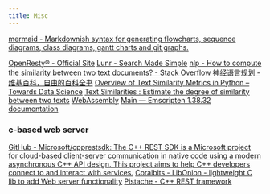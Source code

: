 ```yaml
---
title: Misc
---
```


<div class='href'>
<a href="https://mermaidjs.github.io/#/">mermaid - Markdownish syntax for generating flowcharts, sequence diagrams, class diagrams, gantt charts and git graphs.</a>


<a href="http://openresty.org/en/">OpenResty® - Official Site</a>
<a href="https://lunrjs.com/">Lunr - Search Made Simple</a>
<a href="https://stackoverflow.com/questions/8897593/how-to-compute-the-similarity-between-two-text-documents">nlp - How to compute the similarity between two text documents? - Stack Overflow</a>
<a href="https://zh.wikipedia.org/wiki/%E7%A5%9E%E7%B6%93%E8%AA%9E%E8%A8%80%E8%A6%8F%E5%8A%83">神经语言规划 - 维基百科，自由的百科全书</a>
<a href="https://towardsdatascience.com/overview-of-text-similarity-metrics-3397c4601f50">Overview of Text Similarity Metrics in Python – Towards Data Science</a>
<a href="https://medium.com/@adriensieg/text-similarities-da019229c894">Text Similarities : Estimate the degree of similarity between two texts</a>
<a href="https://webassembly.org/">WebAssembly</a>
<a href="https://emscripten.org/index.html">Main — Emscripten 1.38.32 documentation</a>
<H3 LAST_MODIFIED="1562794450">c-based web server</H3>

<a href="https://github.com/Microsoft/cpprestsdk">GitHub - Microsoft/cpprestsdk: The C++ REST SDK is a Microsoft project for cloud-based client-server communication in native code using a modern asynchronous C++ API design. This project aims to help C++ developers connect to and interact with services.</a>
<a href="http://www.coralbits.com/libonion/">Coralbits - LibOnion - lightweight C lib to add Web server functionality</a>
<a href="http://pistache.io/">Pistache - C++ REST framework</a>
</div>
